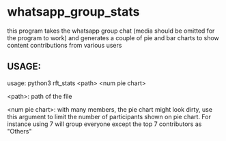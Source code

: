 # whatsapp_group_stats

this program takes the whatsapp group chat (media should be omitted for the program to work) and generates a couple of pie and bar charts to show content contributions from various users


## USAGE:

usage: python3 rft_stats \<path\> \<num pie chart\>

\<path\>: path of the file

\<num pie chart\>: with many members, the pie chart might look dirty, use this argument to limit the number of participants shown on pie chart. For instance using 7 will group everyone except the top 7 contributors as "Others"
